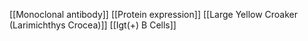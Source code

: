 [[Monoclonal antibody]]
[[Protein expression]]
[[Large Yellow Croaker (Larimichthys Crocea)]]
[[Igt(+) B Cells]]
